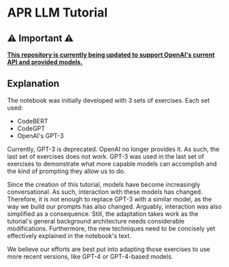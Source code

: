 # APR LLM Tutorial

## ⚠️ Important ⚠️
<u>**This repository is currently being updated to support OpenAI's current API and provided models.**</u>

## Explanation
The notebook was initially developed with 3 sets of exercises. Each set used:
- CodeBERT
- CodeGPT
- OpenAI's GPT-3

Currently, GPT-3 is deprecated. OpenAI no longer provides it. As such, the last set of exercises does not work. GPT-3 was used in the last set of exercises to demonstrate what more capable models can accomplish and the kind of prompting they allow us to do.

Since the creation of this tutorial, models have become increasingly conversational. As such, interaction with these models has changed. Therefore, it is not enough to replace GPT-3 with a similar model, as the way we build our prompts has also changed. Arguably, interaction was also simplified as a consequence. Still, the adaptation takes work as the tutorial's general background architecture needs considerable modifications. Furthermore, the new techniques need to be concisely yet effectively explained in the notebook's text.

We believe our efforts are best put into adapting those exercises to use more recent versions, like GPT-4 or GPT-4-based models.
